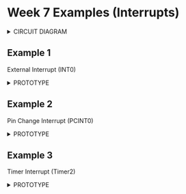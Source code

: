 # Week 7 Examples (Interrupts)

<details>
<summary>CIRCUIT DIAGRAM</summary>
<img src="https://github.com/mlhakimz/EmbeddedSystemDesign/blob/main/Week7/Circuit%20Connection.JPG">
</details>

## Example 1

External Interrupt (INT0)



<details>
<summary>PROTOTYPE</summary>
<img src="https://github.com/mlhakimz/EmbeddedSystemDesign/blob/main/Week7/Ex1/Ex1.jpg">
</details>

## Example 2 

Pin Change Interrupt (PCINT0)



<details>
<summary>PROTOTYPE</summary>
<img src="https://github.com/mlhakimz/EmbeddedSystemDesign/blob/main/Week7/Ex2/Ex2.jpg">
</details>

## Example 3

Timer Interrupt (Timer2)



<details>
<summary>PROTOTYPE</summary>
<img src="https://github.com/mlhakimz/EmbeddedSystemDesign/blob/main/Week7/Ex3/Ex3.jpg">
</details>

